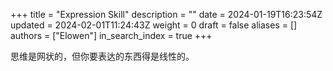 +++
title = "Expression Skill"
description = ""
date = 2024-01-19T16:23:54Z
updated = 2024-02-01T11:24:43Z
weight = 0
draft = false
aliases = []
authors = ["Elowen"]
in_search_index = true
+++

思维是网状的，但你要表达的东西得是线性的。

